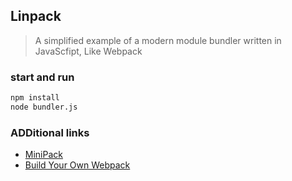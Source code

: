 ## Linpack

> A simplified example of a modern module bundler written in JavaScfipt, Like Webpack

### start and run

```sh
npm install
node bundler.js
```

### ADDitional links

- [MiniPack](https://github.com/ronami/minipack)
- [Build Your Own Webpack](https://www.youtube.com/watch?v=Gc9-7PBqOC8&list=LLHK1mTHpwrUeYgF5gu-Kd4g&ab_channel=YouGottaLoveFrontend)
